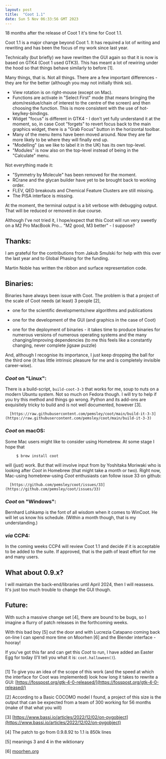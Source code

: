 ```yaml
---
layout: post
title:  "Coot 1.1"
date: Sun 5 Nov 06:33:56 GMT 2023
---
```


18 months after the release of Coot 1 it's time for Coot 1.1.

Coot 1.1 is a major change beyond Coot 1. It has required a lot of
writing and rewriting and has been the focus of my work since last year.

Technically (but briefly) we have rewritten the GUI again so that it is
now is based on GTK4 (Coot 1 used GTK3). This has meant a lot of rewiring
under the hood so that things behave similarly to before [1].

Many things, that is. Not all things. There are a few important
differences - they are for the better (although you may not initially
think so).

   - View rotation is on right-mouse (except on Mac).
   - Functions are activate in "Select First" mode (that means bringing
     the atom/residue/chain of interest to the centre of the screen)
     and then choosing the function. This is more consistent with the
     use of hot-key/key-bindings.
   - Widget "focus" is different in GTK4 - I don't yet fully understand it
     at the moment, so, in case Coot "forgets" to revert focus back to the
     main graphics widget, there is a "Grab Focus" button in the horizontal
     toolbar.
   - Many of the menu items have been moved around. Now they are far more
     likely to be where they will finally end up.
   - "Modelling" (as we like to label it in the UK) has its own top-level.
   - "Modules" is now also on the top-level instead of being in the
     "Calculate" menu.

Not everything made it:

   - "Symmetry by Molecule" has been removed for the moment.
   - RCrane and the glycan builder have yet to be brought back to working
     order.
   - FLEV, QED breakouts and Chemical Feature Clusters are still missing.
   - The PISA interface is missing.


At the moment, the terminal output is a bit verbose with debugging output.
That will be reduced or removed in due course.

Although I've not tried it, I hope/expect that this Coot will run very
sweetly on a M2 Pro MacBook Pro... "M2 good, M3 better" - I suppose?

## Thanks:

I am grateful for the contributions from Jakub Smulski for help with
this over the last year and to Global Phasing for the funding.

Martin Noble has written the ribbon and surface representation code.

## Binaries:

  Binaries have always been issue with Coot. The problem is that a
  project of the scale of Coot needs (at least) 3 people [2],

   - one for the scientific developments/new algorithms and publications

   - one for the development of the GUI (and graphics in the case of Coot)
   - one for the deployment of binaries - it takes time to produce binaries
       for numerous versions of numerous operating systems and the many
       changing/improving dependencies (to me this feels like a constantly
       changing, never complete jigsaw puzzle)

  And, although I recognise its importance, I just keep dropping the ball
  for the third one (it has little intrinsic pleasure for me and is
  completely invisible career-wise).

### _Coot_ on "Linux":

  There is a build-script, `build-coot-3-3` that works for me, soup to
  nuts on a modern Ubuntu system. Not so much on Fedora though. I will
  try to help if you try this method and things go wrong. Python and
  its add-ons are exquisitely tricky to build and is not well documented,
  however [3].

      [https://raw.githubusercontent.com/pemsley/coot/main/build-it-3-3](https://raw.githubusercontent.com/pemsley/coot/main/build-it-3-3)

### _Coot_ on macOS:

  Some Mac users might like to consider using Homebrew. At some stage
  I hope that

         $ brew install coot

  will (just) work. But that will involve input from by Yoshitaka
  Moriwaki who is looking after _Coot_ in Homebrew (that might take a
  month or two).  Right now, Mac-using homebrew-using _Coot_
  enthusiasts can follow issue 33 on github:

      [https://github.com/pemsley/coot/issues/33](https://github.com/pemsley/coot/issues/33)

### _Coot_ on "Windows":

  Bernhard Lohkamp is the font of all wisdom when it comes to
  WinCoot. He will let us know his schedule. (Within a month though,
  that is my understanding.)

### _via_ CCP4:

  In the coming weeks CCP4 will review Coot 1.1 and decide if it is
  acceptable to be added to the suite. If approved, that is the path
  of least effort for me and many users.

## What about 0.9.x?

   I will maintain the back-end/libraries until April 2024, then I will
   reassess. It's just too much trouble to change the GUI though.

## Future:

   With such a massive change set [4], there are bound to be bugs, so I imagine
   a flurry of patch releases in the forthcoming weeks.

   With this bad boy [5] out the door and with Lucrezia Catapano coming
   back on-line I can spend more time on Moorhen [6] and the Blender
   interface - hooray!

   If you've got this far and can get this _Coot_ to run, I have added an Easter
   Egg for today (I'll tell you what it is: `coot.halloween()`).

##

[1] To give you an idea of the scope of this work (and the speed at which the
    interface for Coot was implemented) look how long it takes to rewrite a
    GUI:
    [https://fosspost.org/gtk-4-0-released/](https://fosspost.org/gtk-4-0-released/)

[2] According to a Basic COCOMO model I found, a project of this size is the
    output that can be expected from a team of 300 working for 56 months (make
    of that what you will)

[3] [https://www.bassi.io/articles/2022/12/02/on-pygobject](https://www.bassi.io/articles/2022/12/02/on-pygobject)

[4] The patch to go from 0.9.8.92 to 1.1 is 850k lines

[5] meanings 3 and 4 in the wiktionary

[6] [moorhen.org](moorhen.org)
